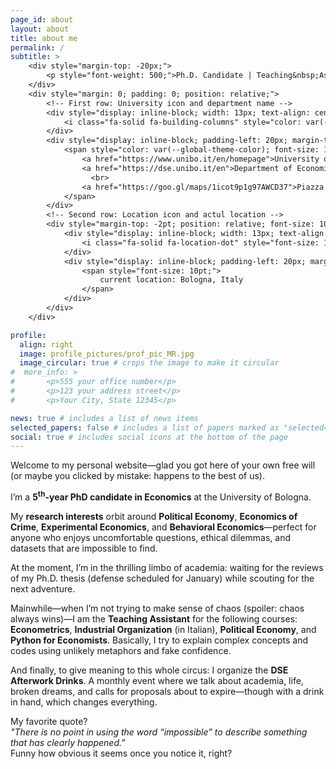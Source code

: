 ```yaml
---
page_id: about
layout: about
title: about me
permalink: /
subtitle: >
    <div style="margin-top: -20px;">
        <p style="font-weight: 500;">Ph.D. Candidate | Teaching&nbsp;Assistant</p>
    </div>
    <div style="margin: 0; padding: 0; position: relative;">
        <!-- First row: University icon and department name -->
        <div style="display: inline-block; width: 13px; text-align: center; position: absolute; top: 0; margin-top: -10pt; line-height: 14pt;">
            <i class="fa-solid fa-building-columns" style="color: var(--global-theme-color); font-size: 10pt;"></i>
        </div>
        <div style="display: inline-block; padding-left: 20px; margin-top: -10pt; line-height: 14pt;">
            <span style="color: var(--global-theme-color); font-size: 10pt;">
                <a href="https://www.unibo.it/en/homepage">University of Bologna,</a>
                <a href="https://dse.unibo.it/en">Department of Economics</a>
                  <br>
                <a href="https://goo.gl/maps/1icot9p1g97AWCD37">Piazza Scaravilli 2, 40126, Bologna, Italy</a>
            </span>
        </div>
        <!-- Second row: Location icon and actul location -->
        <div style="margin-top: -2pt; position: relative; font-size: 10pt; margin-bottom: 15px; line-height: 14pt;">
            <div style="display: inline-block; width: 13px; text-align: center; position: absolute; top: 0; line-height: 14pt;">
                <i class="fa-solid fa-location-dot" style="font-size: 10pt;"></i>
            </div>
            <div style="display: inline-block; padding-left: 20px; margin-top: -12pt; line-height: 14pt;">
                <span style="font-size: 10pt;">
                    current location: Bologna, Italy
                </span>
            </div>
        </div>
    </div>

profile:
  align: right
  image: profile_pictures/prof_pic_MR.jpg
  image_circular: true # crops the image to make it circular
#  more_info: >
#       <p>555 your office number</p>
#       <p>123 your address street</p>
#       <p>Your City, State 12345</p>

news: true # includes a list of news items
selected_papers: false # includes a list of papers marked as "selected={true}"
social: true # includes social icons at the bottom of the page
---
```


Welcome to my personal website—glad you got here of your own free will (or maybe you clicked by mistake: happens to the best of us).

I’m a <b style="color: $white-color;">5<sup>th</sup>-year PhD candidate in Economics</b> at the University of Bologna.

My <b style="color: $white-color;">research interests</b> orbit around <b style="color: $white-color;">Political Economy</b>, <b style="color: $white-color;">Economics of Crime</b>, <b style="color: $white-color;">Experimental Economics</b>, and <b style="color: $white-color;">Behavioral Economics</b>—perfect for anyone who enjoys uncomfortable questions, ethical dilemmas, and datasets that are impossible to find.

At the moment, I’m in the thrilling limbo of academia: waiting for the reviews of my Ph.D. thesis (defense scheduled for January) while scouting for the next adventure.

Mainwhile—when I’m not trying to make sense of chaos (spoiler: chaos always wins)—I am the <b style="color: $white-color;">Teaching Assistant</b> for the following courses: <b style="color: $white-color;">Econometrics</b>, <b style="color: $white-color;">Industrial Organization</b> (in Italian), <b style="color: $white-color;">Political Economy</b>, and <b style="color: $white-color;">Python for Economists</b>. Basically, I try to explain complex concepts and codes using unlikely metaphors and fake confidence.

And finally, to give meaning to this whole circus: I organize the <b style="color: $white-color;">DSE Afterwork Drinks</b>. A monthly event where we talk about academia, life, broken dreams, and calls for proposals about to expire—though with a drink in hand, which changes everything.

My favorite quote?<br>
<i>"There is no point in using the word “impossible” to describe something that has clearly happened."</i><br>
Funny how obvious it seems once you notice it, right?
